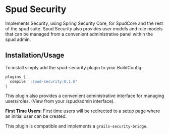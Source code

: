 Spud Security
===============

Implements Security, using Spring Security Core, for SpudCore and the rest of the spud suite. Spud Security also provides user models and role models that can be managed from a convenient administrative panel within the spud admin.

Installation/Usage
------------------

To install simply add the spud-security plugin to your BuildConfig:

```groovy
plugins {
  compile ':spud-security:0.1.0'
}
```

This plugin also provides a convenient administrative interface for managing users/roles. (View from your /spud/admin interface). 

**First Time Users**: First time users will be redirected to a setup page where an initial user can be created.

This plugin is compatible and implements a `grails-security-bridge`.

